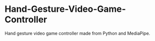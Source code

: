 # Hand-Gesture-Video-Game-Controller
Hand gesture video game controller made from Python and MediaPipe.
